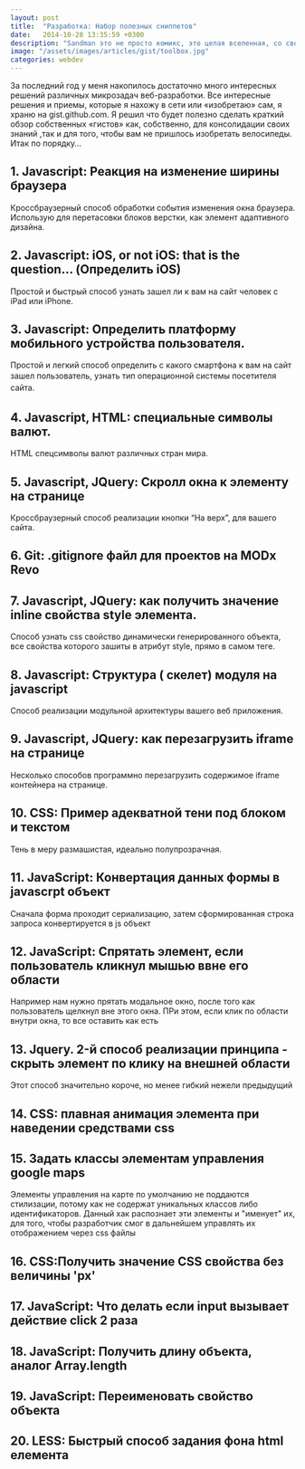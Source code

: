 ```yaml
---
layout: post
title:  "Разработка: Набор полезных сниппетов"
date:   2014-10-28 13:35:59 +0300
description: "Sandman это не просто комикс, это целая вселенная, со своими законами, жителями, событиями атмосферой. Серия неоднократный победитель различных конкурсов и обладатель премий. Девятнадцатый выпуск Sandman первый и единственный комикс удостоенный награды World Fantasy Award. Скажу я, что все эти награды совсем не зря, совсем… Однозначный must have для всех любителей не только комиксов, в частности, но, и фантастики в общем."
image: "/assets/images/articles/gist/toolbox.jpg"
categories: webdev
---
```

<p>За последний год у меня накопилось достаточно много интересных решений различных микрозадач веб-разработки. Все интересные решения и приемы, которые я нахожу в сети или «изобретаю» сам, я храню на gist.github.com. Я решил что будет полезно сделать краткий обзор собственных «гистов» как, собственно, для консолидации своих знаний ,так и для того, чтобы вам не пришлось изобретать велосипеды. Итак по порядку…</p>
<h2>1. Javascript: Реакция на изменение ширины браузера</h2>
<p>Кроссбраузерный способ обработки события изменения окна браузера. Использую для перетасовки блоков верстки, как элемент адаптивного дизайна.</p>
<script type="text/javascript" src="https://gist.github.com/handleman/8135376.js"></script>
<h2>2. Javascript: iOS, or not iOS: that is the question… (Определить iOS)</h2>
<p>Простой и быстрый способ узнать зашел ли к вам на сайт человек с iPad или iPhone.</p>
<script type="text/javascript" src="https://gist.github.com/handleman/8254820.js"></script>
<h2>3. Javascript: Определить платформу мобильного устройства пользователя.</h2>
<p>Простой и легкий способ определить с какого смартфона к вам на сайт зашел пользователь, узнать тип операционной системы <span style="line-height: 1.5em;">посетителя сайта.</span></p>
<script type="text/javascript" src="https://gist.github.com/handleman/8956416.js"></script>
<h2>4. Javascript, HTML: специальные символы валют.</h2>
<p>HTML спецсимволы валют различных стран мира.</p>
<script type="text/javascript" src="https://gist.github.com/handleman/9346600.js"></script>
<h2>5. Javascript, JQuery: Скролл окна к элементу на странице</h2>
<p>Кроссбраузерный способ реализации кнопки “На верх”, для вашего сайта.</p>
<script type="text/javascript" src="https://gist.github.com/handleman/9464486.js"></script>
<h2>6. Git: .gitignore файл для проектов на MODx Revo</h2>
<script type="text/javascript" src="https://gist.github.com/handleman/9856498.js"></script>
<h2>7. Javascript, JQuery: как получить значение inline свойства style элемента.</h2>
<p>Способ узнать css свойство динамически генерированного объекта, все свойства которого зашиты в атрибут style, прямо в самом теге.</p>
<script type="text/javascript" src="https://gist.github.com/handleman/349f363bfc90963eb317.js"></script>
<h2>8. Javascript: Структура ( скелет) модуля на javascript</h2>
<p>Способ реализации модульной архитектуры вашего веб приложения.</p>
<script type="text/javascript" src="https://gist.github.com/handleman/11c69551298290365a8c.js"></script>
<h2>9. Javascript, JQuery: как перезагрузить iframe на странице</h2>
<p>Несколько способов программно перезагрузить содержимое iframe контейнера на странице.</p>
<script type="text/javascript" src="https://gist.github.com/handleman/6289dfc666cc13ee3800.js"></script>
<h2>10. CSS: Пример адекватной тени под блоком и текстом</h2>
<p>Тень в меру размашистая, идеально полупрозрачная.</p>
<script type="text/javascript" src="https://gist.github.com/handleman/231c48b2e702a3e20743.js"></script>
<h2>11. JavaScript: Конвертация данных формы в javascrpt объект</h2>
<p>Сначала форма проходит сериализацию, затем сформированная строка запроса конвертируется в js объект</p>
<script type="text/javascript" src="https://gist.github.com/handleman/018cb4f312780c7b1e0d.js"></script>
<h2>12. JavaScript: Спрятать элемент, если пользователь кликнул мышью ввне его области</h2>
<p>Например нам нужно прятать модальное окно, после того как пользователь щелкнул вне этого окна. ПРи этом, если клик по области внутри окна, то все оставить как есть</p>
<script type="text/javascript" src="https://gist.github.com/handleman/7230f0fbf96b5fdeea18.js"></script>
<h2>13. Jquery. 2-й способ реализации принципа - скрыть элемент по клику на внешней области</h2>
<p>Этот способ значительно короче, но менее гибкий нежели предыдущий</p>
<script type="text/javascript" src="https://gist.github.com/handleman/3e81400f21bc24ccd370.js"></script>
<h2>14. CSS: плавная анимация элемента при наведении средствами css</h2>
<script type="text/javascript" src="https://gist.github.com/handleman/1953221118688ceb840f.js"></script>
<h2>15. Задать классы элементам управления google maps</h2>
<p>Элементы управления на карте по умолчанию не поддаются стилизации, потому как не содержат уникальных классов либо идентификаторов. Данный хак распознает эти элементы и "именует" их, для того, чтобы разработчик смог в дальнейшем управлять их отображением через css файлы</p>
<script type="text/javascript" src="https://gist.github.com/handleman/491a92fbd9999539e3ac.js"></script>
<h2>16. CSS:Получить значение CSS свойства без величины 'px'</h2>
<script type="text/javascript" src="https://gist.github.com/handleman/62ab3264c6b2e3253e77.js"></script>
<h2>17. JavaScript: Что делать если input вызывает действие click 2 раза</h2>
<script type="text/javascript" src="https://gist.github.com/handleman/9e94486833a922bc6710.js"></script>
<h2>18. JavaScript: Получить длину объекта, аналог Array.length</h2>
<script type="text/javascript" src="https://gist.github.com/handleman/f8666fc1580cbb91c00f.js"></script>
<h2>19. JavaScript: Переименовать свойство объекта</h2>
<script type="text/javascript" src="https://gist.github.com/handleman/a2e16a704061d44201ac.js"></script>
<h2>20. LESS: Быстрый способ задания фона html елемента</h2>
<script type="text/javascript" src="https://gist.github.com/handleman/1688df8383e3925f7400.js"></script>

